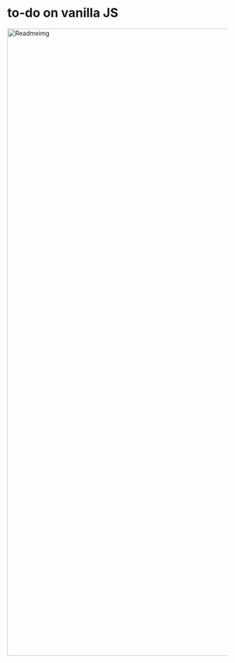 # to-do on vanilla JS
<img width="1432" alt="Readmeimg" src="https://user-images.githubusercontent.com/40699875/157657832-b7c1b8d1-3e24-4c99-9679-e2f6b378616b.png">
